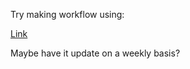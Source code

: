 Try making workflow using:

[Link](https://github.com/lowlighter/metrics/blob/master/action.yml)

Maybe have it update on a weekly basis?
